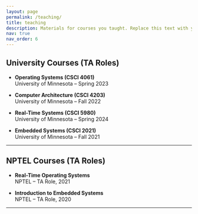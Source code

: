 ```yaml
---
layout: page
permalink: /teaching/
title: teaching
description: Materials for courses you taught. Replace this text with your description.
nav: true
nav_order: 6
---
```


<!-- For now, this page is assumed to be a static description of your courses. You can convert it to a collection similar to `_projects/` so that you can have a dedicated page for each course.

Organize your courses by years, topics, or universities, however you like! -->
## University Courses (TA Roles)

- **Operating Systems (CSCI 4061)**  
  University of Minnesota – Spring 2023

- **Computer Architecture (CSCI 4203)**  
  University of Minnesota – Fall 2022

- **Real-Time Systems (CSCI 5980)**  
  University of Minnesota – Spring 2024

- **Embedded Systems (CSCI 2021)**  
  University of Minnesota – Fall 2021

---

## NPTEL Courses (TA Roles)

- **Real-Time Operating Systems**  
  NPTEL – TA Role, 2021

- **Introduction to Embedded Systems**  
  NPTEL – TA Role, 2020

---